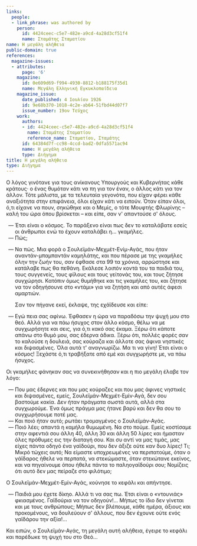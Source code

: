 ```yaml
---
links:
  people:
  - link_phrase: was authored by
    person:
      id: 4424ceec-c5e7-482e-a9cd-4a28d3cf51f4
      name: Σταμάτης Σταματίου
name: Η μεγάλη αλήθεια
public-domain: true
references:
  magazine-issues:
  - attributes:
      page: '6'
    magazine:
      id: 0e609d69-f994-4930-8812-b188175f35d1
      name: Μεγάλη Ελληνική Εγκυκλοπαίδεια
    magazine_issue:
      date_published: 4 Ιουλίου 1926
      id: 9e68b370-1018-4c2e-ab64-51fbd44d07f7
      issue_number: 19ον Τεύχος
    work:
      authors:
      - id: 4424ceec-c5e7-482e-a9cd-4a28d3cf51f4
        name: Σταμάτης Σταματίου
        reference_name: Σταματίου, Σταμάτης
      id: 64384d7f-cc98-4ccd-bad2-0dfa5571ac94
      name: Η μεγάλη αλήθεια
      type: Διήγημα
title: Η μεγάλη αλήθεια
type: Διήγημα
---
```


<main class="content" itemprop="text">
<p>Ο λόγος γινότανε για τους ανίκανους Υπουργούς και Κυβερνήτας κάθε κράτους· ο ένας θυμόταν κάτι να πη για τον έναν, ο
άλλος κάτι για τον άλλον. Τότε μάλιστα, με τα τελευταία γεγονότα, που είχαν φέρει κάθε αναξιότητα στην επιφάνεια, όλοι
είχαν κάτι να ειπούν. Όταν είπαν όλοι, ό,τι είχανε να πουν, σηκώθηκε και ο Μεμίς, ο τότε Μουφτής Φλωρίνης &ndash; καλή
του ώρα όπου βρίσκεται &ndash; και είπε, σαν ν' απαντούσε σ' όλους.</p>

<ol style="list-style-type: '&mdash; '">
  <li>
    Έτσι είναι ο κόσμος. Το παράξενο είναι πως δεν το καταλάβατε εσείς οι άνθρωποι ενώ το έχουν καταλάβει η... γκαμήλες.
  </li>
  <li>Πώς;</li>
  <li>
    <p>
      Να πώς. Μια φορά ο Σουλεϊμάν-Μεχμέτ-Ενίμ-Αγάς, που ήταν αναντάν-μπαμπαντάν καμηλάτης, και που πέρασε με της
      γκαμήλες όλην την ζωήν του, σαν έφθασε στα 99 τα χρόνια, αρρώστησε και κατάλαβε πως θα πεθάνη. Εκάλεσε λοιπόν
      κοντά του τα παιδιά του, τους συγγενείς, τους φίλους και τους γείτονάς του, και τους ζήτησε συγχώρησι. Κατόπιν
      όμως θυμήθηκε και τις γκαμήλες του, και ζήτησε να τον οδηγήσουνε στο «ντάμι» για να ζητήση και από αυτές άφεσι
      αμαρτιών.
    </p>
    <p>Σαν τον πήγανε εκεί, έκλαψε, της εχάϊδευσε και είπε:</p>
  </li>
  <li>
    Εγώ πεια σας αφίνω. Έφθασεν η ώρα να παραδόσω την ψυχή μου στο θεό. Αλλά για να πάω ήσυχος στον άλλο κόσμο, θέλω να
    με συγχωρήσητε και σεις, για ό,τι κακό σας έκαμα. Ξέρω ότι κάποτε απάνω στο θυμό μου, σας έδερνα άδικα. Ξέρω ότι,
    πολλές φορές σαν το καλούσε η δουλειά, σας κούραζα και άλλοτε σας άφινα νηστικές και διψασμένες. Όλα αυτά τ'
    αναγνωρίζω. Μα τι να γίνη! Έτσι είναι ο κόσμος! Ξεχάστε ό,τι τραβήξατε από εμέ και συγχωρήστε με, να πάω ήσυχος.
  </li>
</ol>

<p>Οι γκαμήλες φάνηκαν σας να συνεκινήθησαν και η πιο μεγάλη έλαβε τον λόγο:</p>

<ol style="list-style-type: '&mdash; '">
  <li>
    Που μας έδερνες και που μας κούραζες και που μας άφινες νηστικές και διψασμένες, εμείς, Σουλεϊμάν-Μεχμέτ-Εμίν-Αγά,
    δεν σου βαστούμε κακία. Δεν ήταν πράγματα σωστά αυτά, αλλά στα συγχωρούμε. Ένα όμως πράγμα μας ήτανε βαρύ και δεν θα
    σου το συγχωρήσουμε ποτέ μας.
  </li>
  <li>Και ποιό ήταν αυτό; ρωτάει τρομαγμένος ο Σουλεϊμάν-Αγάς.</li>
  <li>
    Ποιό λέει; απαντά η καμήλα θυμωμένη. Να στο πούμε. Εμείς κοστίσαμε στην αφεντιά σου άλλη 40, άλλη 30 και άλλη 50
    λίρες και ήμασταν όλες πρόθυμες εις την διαταγή σου. Και συ αντί να μας τιμάς, μας είχες πάντα οδηγό ένα γαϊδούρι,
    που δεν άξιζε ούτε καν δυο λίρες! Τι; Μικρό τώχεις αυτό; Να είμαστε υποχρεωμένες να περιπατούμε, όταν ο γάϊδαρος
    ήθελε να περπατά, να στεκώμαστε, όταν στεκώτανε εκείνος, και να πηγαίνουμε όπου ήθελε πάντα το παληογαϊδούρι σου;
    Νομίζεις ότι αυτό δεν μας πείραζε στο φιλότιμο;
  </li>
</ol>

<p>Ο Σουλεϊμάν-Μεχμέτ-Εμίν-Αγάς, κούνησε το κεφάλι και απήντησε.</p>

<ol style="list-style-type: '&mdash; '">
  <li>
    Παιδιά μου έχετε δίκηο. Αλλά τι να σας πω. Έτσι είναι ο «ντουνιάς» φκιασμένος. Γαϊδούρια να τον οδηγούν!... Μήπως το
    ίδιο δεν γίνεται και με τους ανθρώπους; Μήπως δεν βλέπουμε, κάθε ημέρα, άξιους και προκομένους, να δουλεύουν σ'
    άλλους, που δεν έχουνε ούτε ενός γαϊδάρου την αξία!...
  </li>
</ol>

<p>Και ειπών, ο Σουλεϊμάν-Αγάς, τη μεγάλη αυτή αλήθεια, έγειρε το κεφάλι και παρέδωκε τη ψυχή του στο Θεό...</p>
</main>
